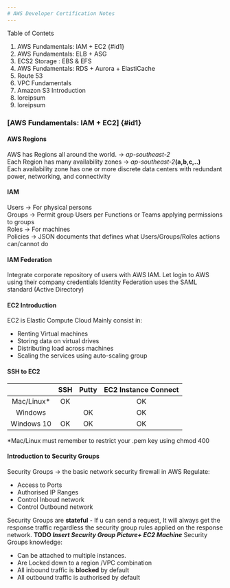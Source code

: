 ```yaml
---
# AWS Developer Certification Notes
---
```

Table of Contets
1. AWS Fundamentals: IAM + EC2 {#id1}
2. AWS Fundamentals: ELB + ASG
3. ECS2 Storage :  EBS & EFS
4. AWS Fundamentals: RDS + Aurora + ElastiCache
5. Route 53
6. VPC Fundamentals
7. Amazon S3 Introduction
8. loreipsum
9. loreipsum

### [AWS Fundamentals: IAM + EC2] {#id1}

#### AWS Regions
AWS has Regions all around the world. -> *ap-southeast-2*  
Each Region has many availability zones -> *ap-southeast-2*__(a,b,c,..)__  
Each availability zone has one or more discrete data centers with redundant power, networking, and connectivity  
#### IAM 
Users -> For physical persons  
Groups -> Permit group Users per Functions or Teams applying permissions to groups  
Roles -> For machines  
Policies -> JSON documents that defines what Users/Groups/Roles actions can/cannot do  

#### IAM Federation
Integrate corporate repository of users with AWS IAM.
Let login to AWS using their company credentials
Identity Federation uses the SAML standard (Active Directory)
#### EC2 Introduction
EC2 is Elastic Compute Cloud
Mainly consist in:
* Renting Virtual machines
* Storing data on virtual drives
* Distributing load across machines
* Scaling the services using auto-scaling group
#### SSH to EC2
|               | SSH           | Putty  | EC2 Instance Connect |
| :------------:|:-------------:|:-----:|:-------------:|
| Mac/Linux*      | OK |  |OK|
| Windows      |       |   OK |OK|
| Windows 10 | OK      |    OK |OK|
*Mac/Linux must remember to restrict your .pem key using chmod 400 

#### Introduction to Security Groups
Security Groups -> the basic network security firewall in AWS
Regulate:
* Access to Ports
* Authorised IP Ranges
* Control Inboud network
* Control Outbound network

Security Groups are **stateful** - If u can send a request, It will always get the response traffic regardless the security group rules applied on the response network.
**TODO _Insert Security Group Picture+ EC2 Machine_**
Security Groups knowledge:
* Can be attached to multiple instances.  
* Are Locked down to a region /VPC combination
* All inbound traffic is **blocked** by default
* All outbound traffic is authorised by default



